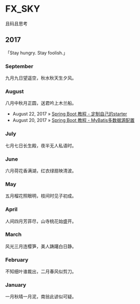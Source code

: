 # FX_SKY
且码且思考

## 2017
「Stay hungry. Stay foolish.」

### September
九月九日望遥空，秋水秋天生夕风。 


### August
八月中秋月正圆，送君吟上木兰船。

* August 22, 2017 » [Spring Boot 教程 - 定制自己的starter]()
* August 20, 2017 » [Spring Boot 教程 - MyBatis多数据源配置]()

### July
七月七日长生殿，夜半无人私语时。

### June
六月荷花香满湖，红衣绿扇映清波。

### May
五月榴花照眼明，枝间时见子初成。

### April
人间四月芳菲尽，山寺桃花始盛开。 

### March
风光三月连樱笋，美人踌躇白日静。

### February
不知细叶谁裁出，二月春风似剪刀。

### January
一月秋晴一月泥，南翁此谚似可疑。


